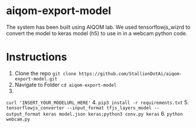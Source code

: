 # aiqom-export-model
The system has been built using AIQOM lab. We used tensorflowjs_wizrd to convert the model to keras model (h5) to use in in a webcam python code.

# Instructions
1. Clone the repo
`git clone https://github.com/StallionDotAi/aiqom-export-model.git`
2. Navigate to Folder
`cd aiqom-export-model`
3. 
`curl 'INSERT_YOUR_MODELURL_HERE'`
4. 
`pip3 install -r requirements.txt`
5. 
`tensorflowjs_converter --input_format tfjs_layers_model --output_format keras model.json keras;python3 conv.py keras`
6. 
`python webcam.py`
